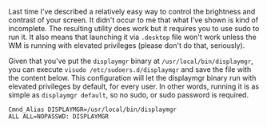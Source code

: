 [//]: # (TITLE: Launching displaymgr without sudo)
[//]: # (DESCRIPTION: How to configure sudoers to use displaymgr without sudo)
[//]: # (DATE: 2022-01-08)

Last time I've described a relatively easy way to control the brightness and contrast of your screen. It didn't occur to me that what I've shown is kind of incomplete. The resulting utility does work but it requires you to use sudo to run it. It also means that launching it via `.desktop` file won't work unless the WM is running with elevated privileges (please don't do that, seriously).

Given that you've put the `displaymgr` binary at `/usr/local/bin/displaymgr`, you can execute `visudo /etc/sudoers.d/displaymgr` and save the file with the content below. This configuration will let the displaymgr binary run with elevated privileges by default, for every user. In other words, running it is as simple as `displaymgr default`, so no sudo, or sudo password is required.

```
Cmnd_Alias DISPLAYMGR=/usr/local/bin/displaymgr
ALL ALL=NOPASSWD: DISPLAYMGR
```
